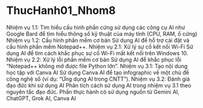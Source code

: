 # ThucHanh01_Nhom8
Nhiệm vụ 1.1: Tìm hiểu cấu hình phần cứng
sử dụng các công cụ AI như Google Bard để tìm hiểu thông số kỹ thuật của máy tính (CPU, RAM, ổ cứng)
Nhiệm vụ 1.2: Cấu hình phần mềm cơ bản
Sử dụng AI để hỗ trợ cài đặt và cấu hình phần mềm Notepad++.
Nhiệm vụ 2.1: Xử lý sự cố kết nối Wi-Fi
Sử dụng AI để tìm cách khắc phục sự cố Wi-Fi mất kết nối trên Windows 10.
Nhiệm vụ 2.2: Xử lý lỗi phần mềm cơ bản
Sử dụng AI để khắc phục lỗi “Notepad++ không mở được file Python lớn”.
Nhiệm vụ 3.1: Tạo nội dung học tập với Canva AI
Sử dụng Canva AI để tạo infographic về một chủ đề công nghệ số (ví dụ: “Ứng dụng AI trong CNTT”).
Nhiệm vụ 3.2: Đánh giá đạo đức khi sử dụng AI
Phân tích cách sử dụng AI trong nhiệm vụ 3.1 theo nguyên tắc đạo đức.
Phần thực hành có sử dụng nguồn từ Gemini AI, ChatGPT, Grok AI, Canva AI

